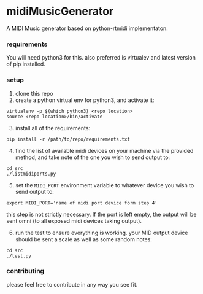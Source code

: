 # midiMusicGenerator
A MIDI Music generator based on python-rtmidi implementaton.

### requirements
You will need python3 for this. also preferred is virtualev and latest version of pip installed.

### setup

1. clone this repo
2. create a python virtual env for python3, and activate it:

```shell
virtualenv -p $(which python3) <repo location>
source <repo location>/bin/activate
```

3. install all of the requirements:

```shell
pip install -r /path/to/repo/requirements.txt
```

4. find the list of available midi devices on your machine via the provided method, and take note of the one you wish to send output to:

```shell
cd src
./listmidiports.py
```

5. set the `MIDI_PORT` environment variable to whatever device you wish to send output to:

```shell
export MIDI_PORT='name of midi port device form step 4'
```

this step is not strictly necessary. If the port is left empty, the output will be sent omni (to all exposed midi devices taking output).

6. run the test to ensure everything is working. your MID output device should be sent a scale as well as some random notes:

```shell
cd src
./test.py
```

### contributing

please feel free to contribute in any way you see fit.
